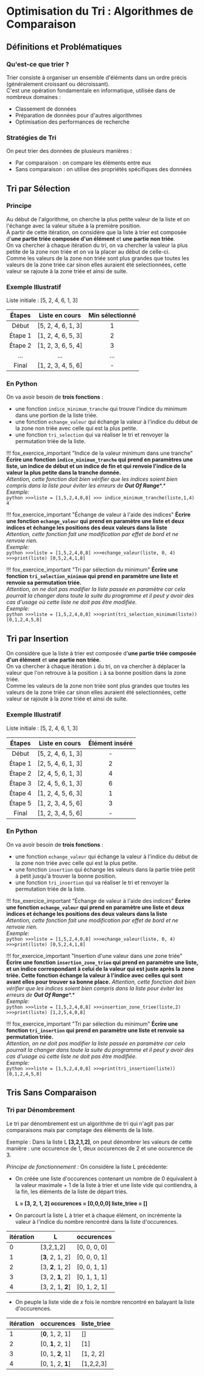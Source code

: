 # Optimisation du Tri : Algorithmes de Comparaison

## Définitions et Problématiques

### Qu'est-ce que trier ?

Trier consiste à organiser un ensemble d'éléments dans un ordre précis (généralement croissant ou décroissant).  
C'est une opération fondamentale en informatique, utilisée dans de nombreux domaines :  

- Classement de données
- Préparation de données pour d'autres algorithmes
- Optimisation des performances de recherche

### Stratégies de Tri

On peut trier des données de plusieurs manières :

- Par comparaison : on compare les éléments entre eux
- Sans comparaison : on utilise des propriétés spécifiques des données

## Tri par Sélection

### Principe

Au début de l'algorithme, on cherche la plus petite valeur de la liste et on l'échange avec la valeur située à la première position.  
À partir de cette itération, on considère que la liste à trier est composée d'**une partie triée composée d'un élément** et **une partie non triée**.  
On va chercher à chaque itération du tri, on va chercher la valeur la plus petite de la zone non triée et on va la placer au début de celle-ci.  
Comme les valeurs de la zone non triée sont plus grandes que toutes les valeurs de la zone triée car sinon elles auraient été selectionnées, cette valeur se rajoute à la zone triée et ainsi de suite.  

### Exemple Illustratif

Liste initiale : [5, 2, 4, 6, 1, 3]

| Étapes  |   Liste en cours   | Min sélectionné |
|:-------:|:------------------:|:---------------:|
|  Début  | [5, 2, 4, 6, 1, 3] |        1        |
| Étape 1 | [1, 2, 4, 6, 5, 3] |        2        |
| Étape 2 | [1, 2, 3, 6, 5, 4] |        3        |
|   ...   |        ...         |       ...       |
|  Final  | [1, 2, 3, 4, 5, 6] |        -        |

### En Python

On va avoir besoin de **trois fonctions** :

- une fonction `indice_minimum_tranche` qui trouve l'indice du minimum dans une portion de la liste triée.
- une fonction `echange_valeur` qui échange la valeur à l'indice du début de la zone non triée avec celle qui est la plus petite.
- une fonction `tri_selection` qui va réaliser le tri et renvoyer la permutation triée de la liste.

!!! fox_exercice_important "Indice de la valeur minimum dans une tranche"
    **Écrire une fonction `indice_minimum_tranche` qui prend en paramètres une liste, un indice de début et un indice de fin et qui renvoie l'indice de la valeur la plus petite dans la tranche donnée.**  
    *Attention, cette fonction doit bien vérifier que les indices soient bien compris dans la liste pour éviter les erreurs de* ***Out Of Range****.*  
    *Exemple:*  
    ```python
    >>>liste = [1,5,2,4,0,8]
    >>> indice_minimum_tranche(liste,1,4)
    4
    ```

!!! fox_exercice_important "Échange de valeur à l'aide des indices"
    **Écrire une fonction `echange_valeur` qui prend en paramètre une liste et deux indices et échange les positions des deux valeurs dans la liste**  
    *Attention, cette fonction fait une modification par effet de bord et ne renvoie rien.*  
    *Exemple:*  
    ```python
    >>>liste = [1,5,2,4,0,8]
    >>>echange_valeur(liste, 0, 4)
    >>>print(liste)
    [0,5,2,4,1,8]
    ```

!!! fox_exercice_important "Tri par sélection du minimum"
    **Écrire une fonction `tri_selection_minimum` qui prend en paramètre une liste et renvoie sa permutation triée.**  
    *Attention, on ne doit pas modifier la liste passée en paramètre car cela pourrait la changer dans toute la suite du programme et il peut y avoir des cas d'usage où cette liste ne doit pas être modifiée.*  
    *Exemple:*  
    ```python
    >>>liste = [1,5,2,4,0,8]
    >>>print(tri_selection_minimum(liste))
    [0,1,2,4,5,8]
    ```

## Tri par Insertion

On considère que la liste à trier est composée d'**une partie triée composée d'un élément** et **une partie non triée**.  
On va chercher à chaque itération `i` du tri, on va chercher à déplacer la valeur que l'on retrouve à la position `i` à sa bonne position dans la zone triée.  
Comme les valeurs de la zone non triée sont plus grandes que toutes les valeurs de la zone triée car sinon elles auraient été selectionnées, cette valeur se rajoute à la zone triée et ainsi de suite.  

### Exemple Illustratif

Liste initiale : [5, 2, 4, 6, 1, 3]

| Étapes  |   Liste en cours   | Élément inséré |
|:-------:|:------------------:|:--------------:|
|  Début  | [5, 2, 4, 6, 1, 3] |       -        |
| Étape 1 | [2, 5, 4, 6, 1, 3] |       2        |
| Étape 2 | [2, 4, 5, 6, 1, 3] |       4        |
| Étape 3 | [2, 4, 5, 6, 1, 3] |       6        |
| Étape 4 | [1, 2, 4, 5, 6, 3] |       1        |
| Étape 5 | [1, 2, 3, 4, 5, 6] |       3        |
|  Final  | [1, 2, 3, 4, 5, 6] |       -        |

### En Python

On va avoir besoin de **trois fonctions** :

- une fonction `echange_valeur` qui échange la valeur à l'indice du début de la zone non triée avec celle qui est la plus petite.
- une fonction `insertion` qui échange les valeurs dans la partie triée petit à petit jusqu'à trouver la bonne position.
- une fonction `tri_insertion` qui va réaliser le tri et renvoyer la permutation triée de la liste.

!!! fox_exercice_important "Échange de valeur à l'aide des indices"
    **Écrire une fonction `echange_valeur` qui prend en paramètre une liste et deux indices et échange les positions des deux valeurs dans la liste**  
    *Attention, cette fonction fait une modification par effet de bord et ne renvoie rien.*  
    *Exemple:*  
    ```python
    >>>liste = [1,5,2,4,0,8]
    >>>echange_valeur(liste, 0, 4)
    >>>print(liste)
    [0,5,2,4,1,8]
    ```

!!! for_exercice_important "Insertion d'une valeur dans une zone triée"
    **Écrire une fonction `insertion_zone_triee` qui prend en paramètre une liste, et un indice correspondant à celui de la valeur qui est juste après la zone triée. Cette fonction échange la valeur à l'indice avec celles qui sont avant elles pour trouver sa bonne place.**
    *Attention, cette fonction doit bien vérifier que les indices soient bien compris dans la liste pour éviter les erreurs de* ***Out Of Range****.*  
    *Exemple:*  
    ```python
    >>>liste = [1,5,2,4,0,8]
    >>>insertion_zone_triee(liste,2)
    >>>print(liste)
    [1,2,5,4,0,8]
    ```

!!! fox_exercice_important "Tri par sélection du minimum"
    **Écrire une fonction `tri_insertion` qui prend en paramètre une liste et renvoie sa permutation triée.**  
    *Attention, on ne doit pas modifier la liste passée en paramètre car cela pourrait la changer dans toute la suite du programme et il peut y avoir des cas d'usage où cette liste ne doit pas être modifiée.*  
    *Exemple:*  
    ```python
    >>>liste = [1,5,2,4,0,8]
    >>>print(tri_insertion(liste))
    [0,1,2,4,5,8]
    ```

## Tris Sans Comparaison

### Tri par Dénombrement

Le tri par dénombrement est un algorithme de tri qui n'agit pas par comparaisons mais par comptage des éléments de la liste.

Exemple : Dans la liste L **[3,2,1,2]**, on peut dénombrer les valeurs de cette manière : une occurence de 1, deux occurences de 2 et une occurence de 3.

*Principe de fonctionnement :*
On considère la liste L précédente:

* On créée une liste d'occurences contenant un nombre de 0 équivalent à la valeur maximale + 1 de la liste à trier et une liste vide qui contiendra, à la fin, les éléments de la liste de départ triés.


    **L = [3, 2, 1, 2]
    occurences = [0,0,0,0]
    liste_triee = []**


* On parcourt la liste L à trier et à chaque élément, on incrémente la valeur à l'indice du nombre rencontré dans la liste d'occurences.

| itération | L                | occurences   |
| --------- | ---------------- | ------------ |
| 0         | [3,2,1,2]        | [0, 0, 0, 0] |
| 1         | [**3**, 2, 1, 2] | [0, 0, 0, 1] |
| 2         | [3, **2**, 1, 2] | [0, 0, 1, 1] |
| 3         | [3, 2, **1**, 2] | [0, 1, 1, 1] |
| 4         | [3, 2, 1, **2**] | [0, 1, 2, 1] |
  

* On peuple la liste vide de $x$ fois le nombre rencontré en balayant la liste d'occurences.

| itération | occurences       | liste_triee |
| --------- | ---------------- | ----------- |
| 1         | [**0**, 1, 2, 1] | []          |
| 2         | [0, **1**, 2, 1] | [1]         |
| 3         | [0, 1, **2**, 1] | [1, 2, 2]   |
| 4         | [0, 1, 2, **1**] | [1,2,2,3]   |
